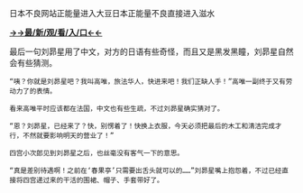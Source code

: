 日本不良网站正能量进入大豆日本正能量不良直接进入滋水


**<a href="http://www.baidu.com/link?url=7_xtFUWki7hexbSrF9U18DvNUoYAjH8P5i8sQYawypq&wd">→→最/新/观/看/入/口←←</a>**


最后一句刘昴星用了中文，对方的日语有些奇怪，而且又是黑发黑瞳，刘昴星自然会有些猜测。

    “咦？你就是刘昴星吧？我叫高唯，旅法华人，快进来吧！我们正缺人手！”高唯一副终于又有劳动力了的表情。

    看来高唯平时应该都在法国，中文也有些生疏，不过刘昴星确实猜对了。

    “恩？刘昴星，已经来了？快，别愣着了！快换上衣服，今天必须把最后的木工和清洁完成才行，不然就要影响明天的营业了！”

    四宫小次郎见到刘昴星之后，也丝毫没有客气一下的意思。

    “真是差别待遇啊！之前在‘春果亭’只需要出舌头就可以的……”刘昴星嘴上抱怨着，不过已经直接将四宫递过来的干活的围裙、帽子、手套带好了。
